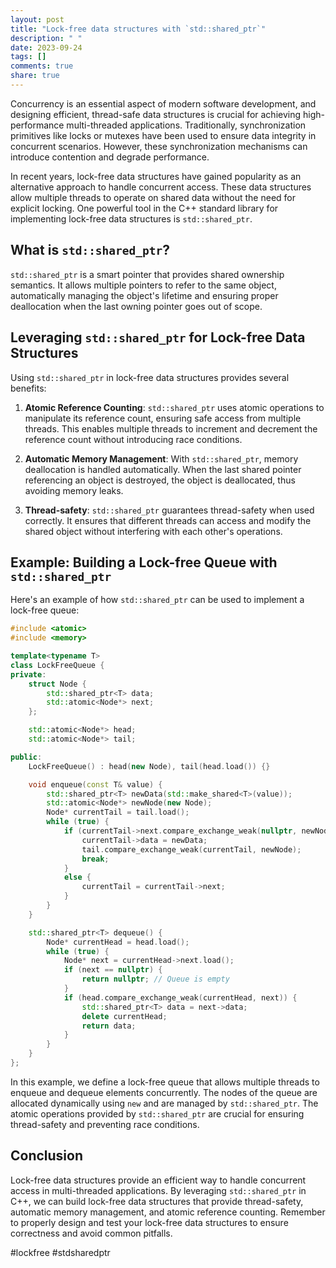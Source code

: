 ```yaml
---
layout: post
title: "Lock-free data structures with `std::shared_ptr`"
description: " "
date: 2023-09-24
tags: []
comments: true
share: true
---
```


Concurrency is an essential aspect of modern software development, and designing efficient, thread-safe data structures is crucial for achieving high-performance multi-threaded applications. Traditionally, synchronization primitives like locks or mutexes have been used to ensure data integrity in concurrent scenarios. However, these synchronization mechanisms can introduce contention and degrade performance.

In recent years, lock-free data structures have gained popularity as an alternative approach to handle concurrent access. These data structures allow multiple threads to operate on shared data without the need for explicit locking. One powerful tool in the C++ standard library for implementing lock-free data structures is `std::shared_ptr`.

## What is `std::shared_ptr`?

`std::shared_ptr` is a smart pointer that provides shared ownership semantics. It allows multiple pointers to refer to the same object, automatically managing the object's lifetime and ensuring proper deallocation when the last owning pointer goes out of scope.

## Leveraging `std::shared_ptr` for Lock-free Data Structures

Using `std::shared_ptr` in lock-free data structures provides several benefits:

1. **Atomic Reference Counting**: `std::shared_ptr` uses atomic operations to manipulate its reference count, ensuring safe access from multiple threads. This enables multiple threads to increment and decrement the reference count without introducing race conditions.

2. **Automatic Memory Management**: With `std::shared_ptr`, memory deallocation is handled automatically. When the last shared pointer referencing an object is destroyed, the object is deallocated, thus avoiding memory leaks.

3. **Thread-safety**: `std::shared_ptr` guarantees thread-safety when used correctly. It ensures that different threads can access and modify the shared object without interfering with each other's operations.

## Example: Building a Lock-free Queue with `std::shared_ptr`

Here's an example of how `std::shared_ptr` can be used to implement a lock-free queue:

```cpp
#include <atomic>
#include <memory>

template<typename T>
class LockFreeQueue {
private:
    struct Node {
        std::shared_ptr<T> data;
        std::atomic<Node*> next;
    };

    std::atomic<Node*> head;
    std::atomic<Node*> tail;

public:
    LockFreeQueue() : head(new Node), tail(head.load()) {}

    void enqueue(const T& value) {
        std::shared_ptr<T> newData(std::make_shared<T>(value));
        std::atomic<Node*> newNode(new Node);
        Node* currentTail = tail.load();
        while (true) {
            if (currentTail->next.compare_exchange_weak(nullptr, newNode)) {
                currentTail->data = newData;
                tail.compare_exchange_weak(currentTail, newNode);
                break;
            }
            else {
                currentTail = currentTail->next;
            }
        }
    }

    std::shared_ptr<T> dequeue() {
        Node* currentHead = head.load();
        while (true) {
            Node* next = currentHead->next.load();
            if (next == nullptr) {
                return nullptr; // Queue is empty
            }
            if (head.compare_exchange_weak(currentHead, next)) {
                std::shared_ptr<T> data = next->data;
                delete currentHead;
                return data;
            }
        }
    }
};
```

In this example, we define a lock-free queue that allows multiple threads to enqueue and dequeue elements concurrently. The nodes of the queue are allocated dynamically using `new` and are managed by `std::shared_ptr`. The atomic operations provided by `std::shared_ptr` are crucial for ensuring thread-safety and preventing race conditions.

## Conclusion

Lock-free data structures provide an efficient way to handle concurrent access in multi-threaded applications. By leveraging `std::shared_ptr` in C++, we can build lock-free data structures that provide thread-safety, automatic memory management, and atomic reference counting. Remember to properly design and test your lock-free data structures to ensure correctness and avoid common pitfalls.

#lockfree #stdsharedptr